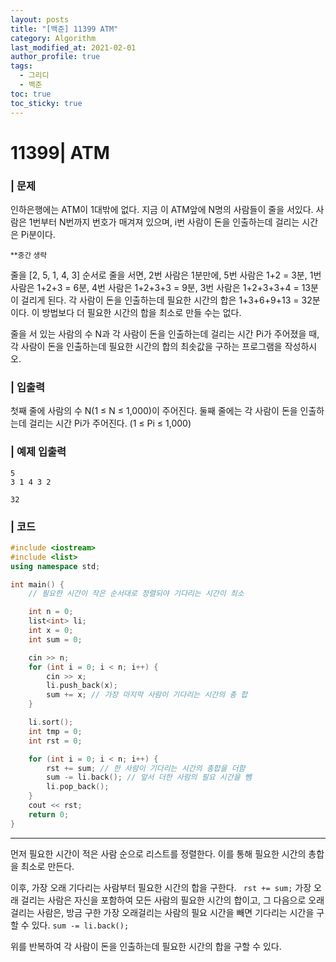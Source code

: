 ```yaml
---
layout: posts
title: "[백준] 11399 ATM"
category: Algorithm
last_modified_at: 2021-02-01
author_profile: true
tags:
  - 그리디
  - 백준
toc: true
toc_sticky: true
---
```


# 11399| ATM


### | 문제
인하은행에는 ATM이 1대밖에 없다. 지금 이 ATM앞에 N명의 사람들이 줄을 서있다. 사람은 1번부터 N번까지 번호가 매겨져 있으며, i번 사람이 돈을 인출하는데 걸리는 시간은 Pi분이다.

<small>**중간 생략</small>

줄을 [2, 5, 1, 4, 3] 순서로 줄을 서면, 2번 사람은 1분만에, 5번 사람은 1+2 = 3분, 1번 사람은 1+2+3 = 6분, 4번 사람은 1+2+3+3 = 9분, 3번 사람은 1+2+3+3+4 = 13분이 걸리게 된다. 각 사람이 돈을 인출하는데 필요한 시간의 합은 1+3+6+9+13 = 32분이다. 이 방법보다 더 필요한 시간의 합을 최소로 만들 수는 없다.

줄을 서 있는 사람의 수 N과 각 사람이 돈을 인출하는데 걸리는 시간 Pi가 주어졌을 때, 각 사람이 돈을 인출하는데 필요한 시간의 합의 최솟값을 구하는 프로그램을 작성하시오.

### | 입출력
첫째 줄에 사람의 수 N(1 ≤ N ≤ 1,000)이 주어진다. 둘째 줄에는 각 사람이 돈을 인출하는데 걸리는 시간 Pi가 주어진다. (1 ≤ Pi ≤ 1,000)

### | 예제 입출력
```
5
3 1 4 3 2
```

```
32
```

### | 코드

```c++
#include <iostream>
#include <list>
using namespace std;

int main() {
	// 필요한 시간이 작은 순서대로 정렬되야 기다리는 시간이 최소

	int n = 0;
	list<int> li;
	int x = 0;
	int sum = 0;

	cin >> n;
	for (int i = 0; i < n; i++) {
		cin >> x;
		li.push_back(x);
		sum += x; // 가장 마지막 사람이 기다리는 시간의 총 합
	}

	li.sort();
	int tmp = 0;
	int rst = 0;

	for (int i = 0; i < n; i++) {
		rst += sum; // 한 사람이 기다리는 시간의 총합을 더함
		sum -= li.back(); // 앞서 더한 사람의 필요 시간을 뺌
		li.pop_back();
	}
	cout << rst;
	return 0;
}
```

-----

먼저 필요한 시간이 적은 사람 순으로 리스트를 정렬한다. 이를 통해 필요한 시간의 총합을 최소로 만든다.

이후, 가장 오래 기다리는 사람부터 필요한 시간의 합을 구한다. ```	rst += sum;``` 가장 오래 걸리는 사람은 자신을 포함하여 모든 사람의 필요한 시간의 합이고, 그 다음으로 오래걸리는 사람은, 방금 구한 가장 오래걸리는 사람의 필요 시간을 빼면 기다리는 시간을 구할 수 있다. ```sum -= li.back();```

위를 반복하여 각 사람이 돈을 인출하는데 필요한 시간의 합을 구할 수 있다.
